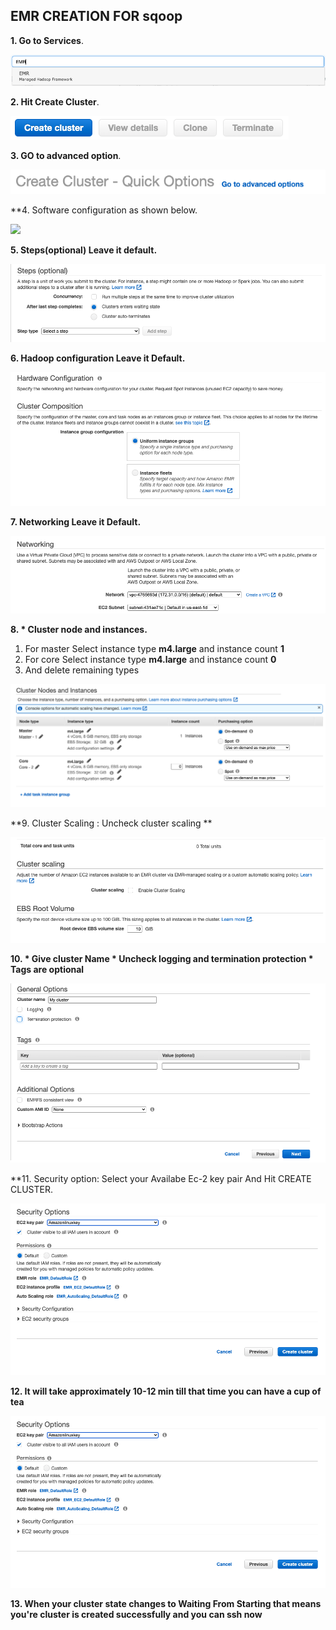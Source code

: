 ## EMR CREATION FOR sqoop

**1. Go to Services**.

![](https://github.com/nileshsingal/BigData/blob/master/images/emr/1.png)

**2. Hit Create Cluster**.

![](https://github.com/nileshsingal/BigData/blob/master/images/emr/2.png)

**3. GO to advanced option**.

![](https://github.com/nileshsingal/BigData/blob/master/images/emr/3.png)

**4. Software configuration as shown below.

![](https://https://github.com/nileshsingal/BigData/blob/master/images/emr/4.png)

**5. Steps(optional) Leave it default.**

![](https://github.com/nileshsingal/BigData/blob/master/images/emr/5.png)

**6. Hadoop configuration Leave it Default.**

![](https://github.com/nileshsingal/BigData/blob/master/images/emr/6.png)

**7. Networking Leave it Default.**

![](https://github.com/nileshsingal/BigData/blob/master/images/emr/7.png)

**8. * Cluster node and instances.**
1. For master Select instance type **m4.large** and instance count **1**
2. For core Select instance type **m4.large** and instance count **0**
3. And delete remaining types

![](https://github.com/nileshsingal/BigData/blob/master/images/emr/8.png)

**9. Cluster Scaling : Uncheck cluster scaling **

![](https://github.com/nileshsingal/BigData/blob/master/images/emr/9.png)

**10. * Give cluster Name 
      * Uncheck logging and termination protection
      * Tags are optional**

![](https://github.com/nileshsingal/BigData/blob/master/images/emr/10.png)

**11. Security option: Select your Availabe Ec-2 key pair And Hit CREATE CLUSTER.


![](https://github.com/nileshsingal/BigData/blob/master/images/emr/12.png)

**12. It will take approximately 10-12 min till that time you can have a cup of tea**

![](https://github.com/nileshsingal/BigData/blob/master/images/emr/12.png)

**13. When your cluster state changes to Waiting From Starting that means you're cluster is created successfully and you can ssh now**








